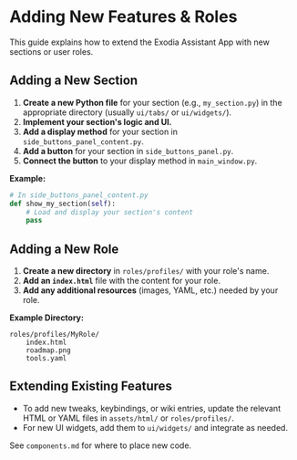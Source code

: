 # Adding New Features & Roles

This guide explains how to extend the Exodia Assistant App with new sections or user roles.

## Adding a New Section
1. **Create a new Python file** for your section (e.g., `my_section.py`) in the appropriate directory (usually `ui/tabs/` or `ui/widgets/`).
2. **Implement your section's logic and UI.**
3. **Add a display method** for your section in `side_buttons_panel_content.py`.
4. **Add a button** for your section in `side_buttons_panel.py`.
5. **Connect the button** to your display method in `main_window.py`.

**Example:**
```python
# In side_buttons_panel_content.py
def show_my_section(self):
    # Load and display your section's content
    pass
```

## Adding a New Role
1. **Create a new directory** in `roles/profiles/` with your role's name.
2. **Add an `index.html`** file with the content for your role.
3. **Add any additional resources** (images, YAML, etc.) needed by your role.

**Example Directory:**
```
roles/profiles/MyRole/
    index.html
    roadmap.png
    tools.yaml
```

## Extending Existing Features
- To add new tweaks, keybindings, or wiki entries, update the relevant HTML or YAML files in `assets/html/` or `roles/profiles/`.
- For new UI widgets, add them to `ui/widgets/` and integrate as needed.

See `components.md` for where to place new code. 